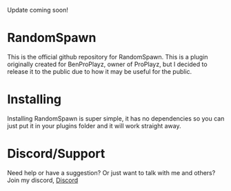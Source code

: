 Update coming soon!

# RandomSpawn
This is the official github repository for RandomSpawn. This is a plugin originally created for BenProPlayz, owner of ProPlayz, but I decided to release it to the public due to how it may be useful for the public.

# Installing
Installing RandomSpawn is super simple, it has no dependencies so you can just put it in your plugins folder and it will work straight away.

# Discord/Support
Need help or have a suggestion? Or just want to talk with me and others? Join my discord, [Discord](https://www.piggypiglet.me/discord)
